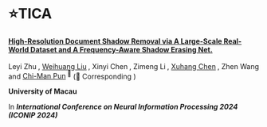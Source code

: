 # :star:TICA

<b><a href='https://arxiv.org/pdf/2410.07695'>High-Resolution Document Shadow Removal via A Large-Scale Real-World Dataset and A Frequency-Aware Shadow Erasing Net.</a> </b>
<div>
<span class="author-block">
Leyi Zhu</a><sup> </sup>
</span>,
  <span class="author-block">
    <a href='https://github.com/NiFangBaAGe'> Weihuang Liu</a><sup>‍ </sup>
  </span>,
    <span class="author-block">
   Xinyi Chen</a><sup>‍ </sup>
  </span>,
    <span class="author-block">
      Zimeng Li</a><sup>‍ </sup>
  </span>,
    <span class="author-block">
      <a href='https://cxh.netlify.app/'> Xuhang Chen</a><sup>‍ </sup>
  </span>,
  <span class="author-block">
   Zhen Wang</a><sup> 
  </span> and
  <span class="author-block">
  <a href=https://cmpun.github.io/" >Chi-Man Pun</a><sup> 📮</sup>
</span>
  (📮 Corresponding )
</div>

<b>University of Macau</b>

In <b>_International Conference on Neural Information Processing 2024 (ICONIP 2024)_</b>
